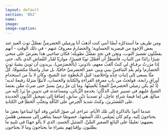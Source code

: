 ```yaml
---
layout: default
section: '052'
name:
image:
image-caption:
---
```



ومن طريفِ ما أستذكرُه أيضًا أنني كنت أذهبُ أنا وزميلي الحضرميُّ نفصِّلُ ثوبَ العيدِ عند بعض الإخوةِ من قيصرية الحساوية؛ والحضارمُ معروفٌ عنهم - في ذلك الوقتِ - أنهم يفضِّلون تقصيرَ الثوب، ونحن في نجدٍ نفضِّلُ تطويلَه؛ فكان صاحبي هذا يعترضُ على منحي شِبرًا زائدًا من الثيابِ، فأُضطرُّ أن أفصِّلَ ثوبًا قصيرًا، موازيًا لقَدْر القُماشِ الذي ناله، حتى إذا مرَرتُ برفـاقٍ لي كنتُ ألعَبُ معهم، نادَوني: (يالْحَضرَمي)، يريدون أن ثوبيَ يشبهُ ثوبَ الحضارم!
ولم يعُدِ التنافسُ بيني وبين عمرَ الحضرميِّ خافيًا، بل صار واضحًا مكشوفًا، كلٌّ منَّا يسعى إلى إثباتِ جِدِّهِ وإخلاصِهِ؛ لنَيلِ الـحُظوَةِ عندَ الشيخِ، وكان لا بدَّ من استخدامِ أوراقٍ رابحة، فولجتُ من بابِ معرفةِ القراءةِ والكتابةِ والحسابِ، لأتبوَّأَ منزلةً رفيعةً لديه؛ إذْ لم يكن زميلي الحضرميُّ المجدُّ يُحْسِنُها. وما إن مرَّ زمنٌ يسيرٌ حتى صرتُ ممَّن يعتمدُ الشيخُ عليهِم في تسييرِ عمل الدكَّانِ؛ بخدمةِ الزَّبائن، ومساعدته في تدوينِ ما يَرِدُ إليه من مبالغَ، هي إما قيمةُ شراءٍ عاجِل، أو تسديدُ دَيْنٍ سابقٍ، إضافةً إلى تسجيلِ الدُّيونِ الجديدةِ على المُشتَرينَ، وكنتُ شديدَ الحِرصِ على الدِّقَّةِ وتجنُّبِ الخطأِ في الكتابةِ.

عندما أعودُ بالذاكرةِ إلى تلك الأيامِ، تتراءى لي صوَرُ الناسِ وقد أتَوا ليبتاعوا بعضَ ما يحتاجونَ إليه، وكم كان يُمتِعُني ذلك المشهدُ، خصوصًا حينما يتناهى إلى مسمعي هَمْسُ بعضِهم؛ تعليقًا على البائعِ الصغيرِ السِّنِّ، الضئيلِ الجسدِ، الذي لا يألو جهدًا في تلبيةِ ما يطلبون، وإقناعِهم بشراءِ ما يحتاجونَ وما لا يحتاجون
